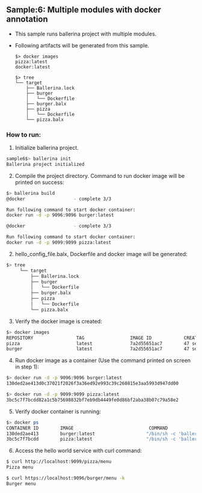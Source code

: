## Sample:6: Multiple modules with docker annotation

- This sample runs ballerina project with multiple modules.

- Following artifacts will be generated from this sample.
    ``` 
    $> docker images
    pizza:latest
    docker:latest
    
    $> tree
    └── target
        ├── Ballerina.lock
        ├── burger
        │   └── Dockerfile
        ├── burger.balx
        ├── pizza
        │   └── Dockerfile
        └── pizza.balx
    ```
### How to run:
1. Initialize ballerina project.
```bash
sample6$> ballerina init
Ballerina project initialized
```

2. Compile the project directory. Command to run docker image will be printed on success:
```bash
$> ballerina build
@docker                  - complete 3/3 

Run following command to start docker container:
docker run -d -p 9096:9096 burger:latest

@docker                  - complete 3/3 

Run following command to start docker container:
docker run -d -p 9099:9099 pizza:latest
```

2. hello_config_file.balx, Dockerfile and docker image will be generated: 
```bash
$> tree
     └── target
         ├── Ballerina.lock
         ├── burger
         │   └── Dockerfile
         ├── burger.balx
         ├── pizza
         │   └── Dockerfile
         └── pizza.balx
```

3. Verify the docker image is created:
```bash
$> docker images
REPOSITORY                TAG                 IMAGE ID            CREATED              SIZE
pizza                     latest              7a2d55651ac7        47 seconds ago      120MB
burger                    latest              7a2d55651ac7        47 seconds ago      120MB

```

4. Run docker image as a container (Use the command printed on screen in step 1):
```bash
$> docker run -d -p 9096:9096 burger:latest
130ded2ae413d0c37021f2026f3a36ed92e993c39c260815e3aa5993d947dd00

$> docker run -d -p 9099:9099 pizza:latest
3bc5c7f7bcdd82a1c5b75698832bf7eb9db4449fe0d86bf2aba38b07c79a58e2
```

5. Verify docker container is running:
```bash
$> docker ps
CONTAINER ID        IMAGE                            COMMAND                  CREATED                  STATUS              PORTS                    NAMES
130ded2ae413        burger:latest                   "/bin/sh -c 'balleri…"   Less than a second ago   Up 3 seconds        0.0.0.0:9096->9096/tcp   thirsty_hopper
3bc5c7f7bcdd        pizza:latest                    "/bin/sh -c 'balleri…"   15 seconds ago           Up 14 seconds       0.0.0.0:9099->9099/tcp   hopeful_lalande

```

6. Access the hello world service with curl command:
```bash
$ curl http://localhost:9099/pizza/menu
Pizza menu 

$ curl https://localhost:9096/burger/menu -k
Burger menu 
```